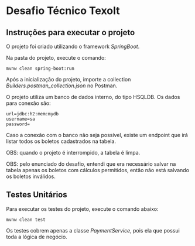 # Desafio Técnico TexoIt

## Instruções para executar o projeto
O projeto foi criado utilizando o framework *SpringBoot*.

Na pasta do projeto, execute o comando:

```
mvnw clean spring-boot:run
```

Após a inicialização do projeto, importe a collection *Builders.postman_collection.json* no Postman.

O projeto utiliza um banco de dados interno, do tipo HSQLDB. Os dados para conexão são:

```
url=jdbc:h2:mem:mydb
username=sa
password=
```
Caso a conexão com o banco não seja possível, existe um endpoint que irá listar todos os boletos cadastrados na tabela.

OBS: quando o projeto é interrompido, a tabela é limpa.

OBS: pelo enunciado do desafio, entendi que era necessário salvar na tabela apenas os boletos com cálculos permitidos, então não está salvando os boletos inválidos.

## Testes Unitários
Para executar os testes do projeto, execute o comando abaixo:

```
mvnw clean test
```

Os testes cobrem apenas a classe *PaymentService*, pois ela que possui toda a lógica de negócio.